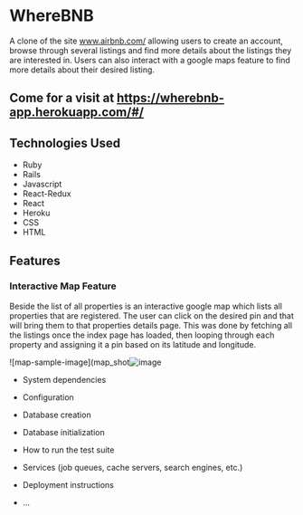 # WhereBNB
A clone of the site www.airbnb.com/ allowing users to create an account, browse through several listings and find more details about the listings they are interested in. Users can also interact with a google maps feature to find more details about their desired listing. 

## Come for a visit at https://wherebnb-app.herokuapp.com/#/

## Technologies Used

* Ruby
* Rails
* Javascript
* React-Redux
* React
* Heroku
* CSS
* HTML

## Features

### Interactive Map Feature
Beside the list of all properties is an interactive google map which lists all properties that are registered. The user can click on the desired pin and that will bring them to that properties details page. This was done by fetching all the listings once the index page has loaded, then looping through each property and assigning it a pin based on its latitude and longitude.

![map-sample-image](map_shot![image](https://user-images.githubusercontent.com/78226696/119146105-4d12ef00-ba18-11eb-837f-c5394fc85218.png)


* System dependencies

* Configuration

* Database creation

* Database initialization

* How to run the test suite

* Services (job queues, cache servers, search engines, etc.)

* Deployment instructions

* ...
